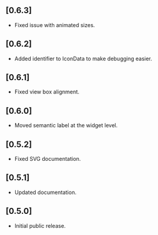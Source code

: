 ## [0.6.3]

* Fixed issue with animated sizes.

## [0.6.2]

* Added identifier to IconData to make debugging easier.

## [0.6.1]

* Fixed view box alignment.

## [0.6.0]

* Moved semantic label at the widget level.

## [0.5.2]

* Fixed SVG documentation.

## [0.5.1]

* Updated documentation.

## [0.5.0]

* Initial public release.

